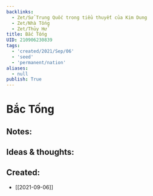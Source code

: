 ```yaml
---
backlinks:
  - Zet/Sử Trung Quốc trong tiểu thuyết của Kim Dung
  - Zet/Nhà Tống
  - Zet/Thủy Hử
title: Bắc Tống
UID: 210906230839
tags:
  - 'created/2021/Sep/06'
  - 'seed'
  - 'permanent/nation'
aliases:
  - null
publish: True
---
```

# Bắc Tống

## Notes:


## Ideas & thoughts:

## Created:
- [[2021-09-06]]
